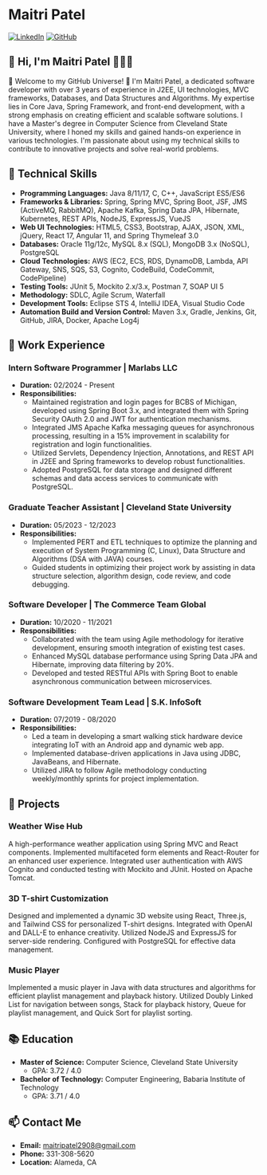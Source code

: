 # Maitri Patel
[![LinkedIn](https://img.shields.io/badge/-LinkedIn-blue?style=for-the-badge&logo=Linkedin&logoColor=white&link=https://www.linkedin.com/in/maitridpatel)](https://www.linkedin.com/in/maitridpatel)
[![GitHub](https://img.shields.io/badge/-GitHub-black?style=for-the-badge&logo=GitHub&logoColor=white&link=https://github.com/maitri2908)](https://github.com/maitri2908)

## 👋 Hi, I'm Maitri Patel 👩🏻‍💻
🚀 Welcome to my GitHub Universe! 🚀 I'm Maitri Patel, a dedicated software developer with over 3 years of experience in J2EE, UI technologies, MVC frameworks, Databases, and Data Structures and Algorithms. My expertise lies in Core Java, Spring Framework, and front-end development, with a strong emphasis on creating efficient and scalable software solutions. I have a Master's degree in Computer Science from Cleveland State University, where I honed my skills and gained hands-on experience in various technologies. I'm passionate about using my technical skills to contribute to innovative projects and solve real-world problems.

## 🔧 Technical Skills
- **Programming Languages:** Java 8/11/17, C, C++, JavaScript ES5/ES6
- **Frameworks & Libraries:** Spring, Spring MVC, Spring Boot, JSF, JMS (ActiveMQ, RabbitMQ), Apache Kafka, Spring Data JPA, Hibernate, Kubernetes, REST APIs, NodeJS, ExpressJS, VueJS
- **Web UI Technologies:** HTML5, CSS3, Bootstrap, AJAX, JSON, XML, jQuery, React 17, Angular 11, and Spring Thymeleaf 3.0
- **Databases:** Oracle 11g/12c, MySQL 8.x (SQL), MongoDB 3.x (NoSQL), PostgreSQL
- **Cloud Technologies:** AWS (EC2, ECS, RDS, DynamoDB, Lambda, API Gateway, SNS, SQS, S3, Cognito, CodeBuild, CodeCommit, CodePipeline)
- **Testing Tools:** JUnit 5, Mockito 2.x/3.x, Postman 7, SOAP UI 5
- **Methodology:** SDLC, Agile Scrum, Waterfall
- **Development Tools:** Eclipse STS 4, IntelliJ IDEA, Visual Studio Code
- **Automation Build and Version Control:** Maven 3.x, Gradle, Jenkins, Git, GitHub, JIRA, Docker, Apache Log4j

## 💼 Work Experience
### Intern Software Programmer | Marlabs LLC
- **Duration:** 02/2024 - Present
- **Responsibilities:**
  - Maintained registration and login pages for BCBS of Michigan, developed using Spring Boot 3.x, and integrated them with Spring Security OAuth 2.0 and JWT for authentication mechanisms.
  - Integrated JMS Apache Kafka messaging queues for asynchronous processing, resulting in a 15% improvement in scalability for registration and login functionalities.
  - Utilized Servlets, Dependency Injection, Annotations, and REST API in J2EE and Spring frameworks to develop robust functionalities.
  - Adopted PostgreSQL for data storage and designed different schemas and data access services to communicate with PostgreSQL.

### Graduate Teacher Assistant | Cleveland State University
- **Duration:** 05/2023 - 12/2023
- **Responsibilities:**
  - Implemented PERT and ETL techniques to optimize the planning and execution of System Programming (C, Linux), Data Structure and Algorithms (DSA with JAVA) courses.
  - Guided students in optimizing their project work by assisting in data structure selection, algorithm design, code review, and code debugging.

### Software Developer | The Commerce Team Global
- **Duration:** 10/2020 - 11/2021
- **Responsibilities:**
  - Collaborated with the team using Agile methodology for iterative development, ensuring smooth integration of existing test cases.
  - Enhanced MySQL database performance using Spring Data JPA and Hibernate, improving data filtering by 20%.
  - Developed and tested RESTful APIs with Spring Boot to enable asynchronous communication between microservices.

### Software Development Team Lead | S.K. InfoSoft
- **Duration:** 07/2019 - 08/2020
- **Responsibilities:**
  - Led a team in developing a smart walking stick hardware device integrating IoT with an Android app and dynamic web app.
  - Implemented database-driven applications in Java using JDBC, JavaBeans, and Hibernate.
  - Utilized JIRA to follow Agile methodology conducting weekly/monthly sprints for project implementation.
    
## 🚀 Projects
### Weather Wise Hub
A high-performance weather application using Spring MVC and React components. Implemented multifaceted form elements and React-Router for an enhanced user experience. Integrated user authentication with AWS Cognito and conducted testing with Mockito and JUnit. Hosted on Apache Tomcat.

### 3D T-shirt Customization
Designed and implemented a dynamic 3D website using React, Three.js, and Tailwind CSS for personalized T-shirt designs. Integrated with OpenAI and DALL-E to enhance creativity. Utilized NodeJS and ExpressJS for server-side rendering. Configured with PostgreSQL for effective data management.

### Music Player
Implemented a music player in Java with data structures and algorithms for efficient playlist management and playback history. Utilized Doubly Linked List for navigation between songs, Stack for playback history, Queue for playlist management, and Quick Sort for playlist sorting.

## 📚 Education
- **Master of Science:** Computer Science, Cleveland State University
  - GPA: 3.72 / 4.0
- **Bachelor of Technology:** Computer Engineering, Babaria Institute of Technology
  - GPA: 3.71 / 4.0

## 📫 Contact Me
- **Email:** maitripatel2908@gmail.com
- **Phone:** 331-308-5620
- **Location:** Alameda, CA
